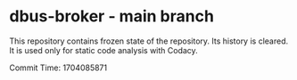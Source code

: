 # dbus-broker - main branch

This repository contains frozen state of the repository.
Its history is cleared. It is used only for static code
analysis with Codacy.

Commit Time: 1704085871